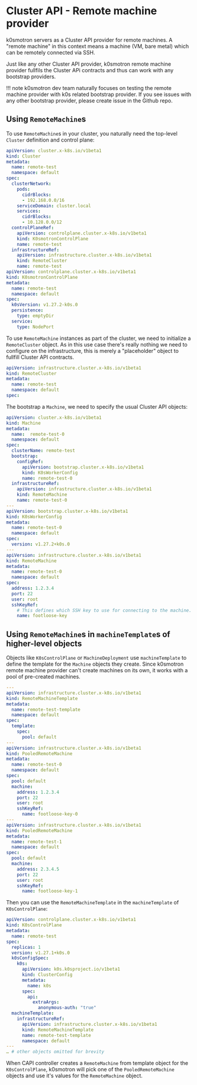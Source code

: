 # Cluster API - Remote machine provider

k0smotron servers as a Cluster API provider for remote machines. A "remote machine" in this context means a machine (VM, bare metal) which can be remotely connected via SSH.

Just like any other Cluster API provider, k0smotron remote machine provider fullfils the Cluster APi contracts and thus can work with any bootstrap providers.

!!! note
    k0smotron dev team naturally focuses on testing the remote machine provider with k0s related bootstrap provider. If you see issues with any other bootstrap provider, please create issue in the Github repo.

## Using `RemoteMachine`s

To use `RemoteMachine`s in your cluster, you naturally need the top-level `Cluster` definition and control plane:

```yaml
apiVersion: cluster.x-k8s.io/v1beta1
kind: Cluster
metadata:
  name: remote-test
  namespace: default
spec:
  clusterNetwork:
    pods:
      cidrBlocks:
      - 192.168.0.0/16
    serviceDomain: cluster.local
    services:
      cidrBlocks:
      - 10.128.0.0/12
  controlPlaneRef:
    apiVersion: controlplane.cluster.x-k8s.io/v1beta1
    kind: K0smotronControlPlane
    name: remote-test
  infrastructureRef:
    apiVersion: infrastructure.cluster.x-k8s.io/v1beta1
    kind: RemoteCluster
    name: remote-test
apiVersion: controlplane.cluster.x-k8s.io/v1beta1
kind: K0smotronControlPlane
metadata:
  name: remote-test
  namespace: default
spec:
  k0sVersion: v1.27.2-k0s.0
  persistence:
    type: emptyDir
  service:
    type: NodePort
```

To use `RemoteMachine` instances as part of the cluster, we need to initialize a `RemoteCluster` object. As in this use case there's really nothing we need to configure on the infrastructure, this is merely a "placeholder" object to fullfill Cluster API contracts.

```yaml
apiVersion: infrastructure.cluster.x-k8s.io/v1beta1
kind: RemoteCluster
metadata:
  name: remote-test
  namespace: default
spec:
```

The bootstrap a `Machine`, we need to specify the usual Cluster API objects:

```yaml
apiVersion: cluster.x-k8s.io/v1beta1
kind: Machine
metadata:
  name:  remote-test-0
  namespace: default
spec:
  clusterName: remote-test
  bootstrap:
    configRef:
      apiVersion: bootstrap.cluster.x-k8s.io/v1beta1
      kind: K0sWorkerConfig
      name: remote-test-0
  infrastructureRef:
    apiVersion: infrastructure.cluster.x-k8s.io/v1beta1
    kind: RemoteMachine
    name: remote-test-0
---
apiVersion: bootstrap.cluster.x-k8s.io/v1beta1
kind: K0sWorkerConfig
metadata:
  name: remote-test-0
  namespace: default
spec:
  version: v1.27.2+k0s.0
---
apiVersion: infrastructure.cluster.x-k8s.io/v1beta1
kind: RemoteMachine
metadata:
  name: remote-test-0
  namespace: default
spec:
  address: 1.2.3.4
  port: 22
  user: root
  sshKeyRef:
    # This defines which SSH key to use for connecting to the machine. The Secret needs to have key 'value' with the SSH private key in it.
    name: footloose-key
```

## Using `RemoteMachine`s in `machineTemplate`s of higher-level objects

Objects like `K0sControlPlane` or `MachineDeployment` use `machineTemplate` to define the template for the `Machine` objects they create. 
Since k0smotron remote machine provider can't create machines on its own, it works with a pool of pre-created machines.

```yaml
---
apiVersion: infrastructure.cluster.x-k8s.io/v1beta1
kind: RemoteMachineTemplate
metadata:
  name: remote-test-template
  namespace: default
spec:
  template:
    spec:
      pool: default
---
apiVersion: infrastructure.cluster.x-k8s.io/v1beta1
kind: PooledRemoteMachine
metadata:
  name: remote-test-0
  namespace: default
spec:
  pool: default
  machine:
    address: 1.2.3.4
    port: 22
    user: root
    sshKeyRef:
      name: footloose-key-0
---
apiVersion: infrastructure.cluster.x-k8s.io/v1beta1
kind: PooledRemoteMachine
metadata:
  name: remote-test-1
  namespace: default
spec:
  pool: default
  machine:
    address: 2.3.4.5
    port: 22
    user: root
    sshKeyRef:
      name: footloose-key-1
```

Then you can use the `RemoteMachineTemplate` in the `machineTemplate` of `K0sControlPlane`:

```yaml
apiVersion: controlplane.cluster.x-k8s.io/v1beta1
kind: K0sControlPlane
metadata:
  name: remote-test
spec:
  replicas: 1
  version: v1.27.1+k0s.0
  k0sConfigSpec:
    k0s:
      apiVersion: k0s.k0sproject.io/v1beta1
      kind: ClusterConfig
      metadata:
        name: k0s
      spec:
        api:
          extraArgs:
            anonymous-auth: "true"
  machineTemplate:
    infrastructureRef:
      apiVersion: infrastructure.cluster.x-k8s.io/v1beta1
      kind: RemoteMachineTemplate
      name: remote-test-template
      namespace: default
---
… # other objects omitted for brevity
```

When CAPI controller creates a `RemoteMachine` from template object for the `K0sControlPlane`, k0smotron will pick one of the `PooledRemoteMachine` objects and use it's values for the `RemoteMachine` object.
